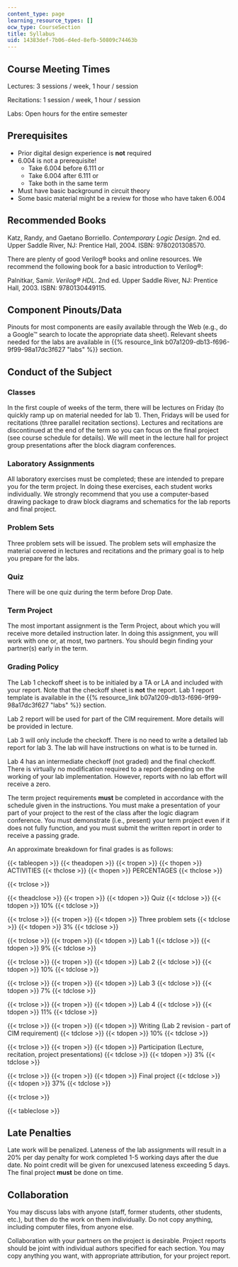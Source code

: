 ```yaml
---
content_type: page
learning_resource_types: []
ocw_type: CourseSection
title: Syllabus
uid: 14383def-7b06-d4ed-8efb-50809c74463b
---
```


Course Meeting Times
--------------------

Lectures: 3 sessions / week, 1 hour / session

Recitations: 1 session / week, 1 hour / session

Labs: Open hours for the entire semester

Prerequisites
-------------

*   Prior digital design experience is **not** required
*   6.004 is not a prerequisite!
    *   Take 6.004 before 6.111 or
    *   Take 6.004 after 6.111 or
    *   Take both in the same term
*   Must have basic background in circuit theory
*   Some basic material might be a review for those who have taken 6.004

Recommended Books
-----------------

Katz, Randy, and Gaetano Borriello. _Contemporary Logic Design_. 2nd ed. Upper Saddle River, NJ: Prentice Hall, 2004. ISBN: 9780201308570.

There are plenty of good Verilog® books and online resources. We recommend the following book for a basic introduction to Verilog®:

Palnitkar, Samir. _Verilog® HDL_. 2nd ed. Upper Saddle River, NJ: Prentice Hall, 2003. ISBN: 9780130449115.

Component Pinouts/Data
----------------------

Pinouts for most components are easily available through the Web (e.g., do a Google™ search to locate the appropriate data sheet). Relevant sheets needed for the labs are available in {{% resource_link b07a1209-db13-f696-9f99-98a17dc3f627 "labs" %}} section.

Conduct of the Subject
----------------------

### Classes

In the first couple of weeks of the term, there will be lectures on Friday (to quickly ramp up on material needed for lab 1). Then, Fridays will be used for recitations (three parallel recitation sections). Lectures and recitations are discontinued at the end of the term so you can focus on the final project (see course schedule for details). We will meet in the lecture hall for project group presentations after the block diagram conferences.

### Laboratory Assignments

All laboratory exercises must be completed; these are intended to prepare you for the term project. In doing these exercises, each student works individually. We strongly recommend that you use a computer-based drawing package to draw block diagrams and schematics for the lab reports and final project.

### Problem Sets

Three problem sets will be issued. The problem sets will emphasize the material covered in lectures and recitations and the primary goal is to help you prepare for the labs.

### Quiz

There will be one quiz during the term before Drop Date.

### Term Project

The most important assignment is the Term Project, about which you will receive more detailed instruction later. In doing this assignment, you will work with one or, at most, two partners. You should begin finding your partner(s) early in the term.

### Grading Policy

The Lab 1 checkoff sheet is to be initialed by a TA or LA and included with your report. Note that the checkoff sheet is **not** the report. Lab 1 report template is available in the {{% resource_link b07a1209-db13-f696-9f99-98a17dc3f627 "labs" %}} section.

Lab 2 report will be used for part of the CIM requirement. More details will be provided in lecture.

Lab 3 will only include the checkoff. There is no need to write a detailed lab report for lab 3. The lab will have instructions on what is to be turned in.

Lab 4 has an intermediate checkoff (not graded) and the final checkoff. There is virtually no modification required to a report depending on the working of your lab implementation. However, reports with no lab effort will receive a zero.

The term project requirements **must** be completed in accordance with the schedule given in the instructions. You must make a presentation of your part of your project to the rest of the class after the logic diagram conference. You must demonstrate (i.e., present) your term project even if it does not fully function, and you must submit the written report in order to receive a passing grade.

An approximate breakdown for final grades is as follows:

{{< tableopen >}}
{{< theadopen >}}
{{< tropen >}}
{{< thopen >}}
ACTIVITIES
{{< thclose >}}
{{< thopen >}}
PERCENTAGES
{{< thclose >}}

{{< trclose >}}

{{< theadclose >}}
{{< tropen >}}
{{< tdopen >}}
Quiz
{{< tdclose >}}
{{< tdopen >}}
10%
{{< tdclose >}}

{{< trclose >}}
{{< tropen >}}
{{< tdopen >}}
Three problem sets
{{< tdclose >}}
{{< tdopen >}}
3%
{{< tdclose >}}

{{< trclose >}}
{{< tropen >}}
{{< tdopen >}}
Lab 1
{{< tdclose >}}
{{< tdopen >}}
9%
{{< tdclose >}}

{{< trclose >}}
{{< tropen >}}
{{< tdopen >}}
Lab 2
{{< tdclose >}}
{{< tdopen >}}
10%
{{< tdclose >}}

{{< trclose >}}
{{< tropen >}}
{{< tdopen >}}
Lab 3
{{< tdclose >}}
{{< tdopen >}}
7%
{{< tdclose >}}

{{< trclose >}}
{{< tropen >}}
{{< tdopen >}}
Lab 4
{{< tdclose >}}
{{< tdopen >}}
11%
{{< tdclose >}}

{{< trclose >}}
{{< tropen >}}
{{< tdopen >}}
Writing (Lab 2 revision - part of CIM requirement)
{{< tdclose >}}
{{< tdopen >}}
10%
{{< tdclose >}}

{{< trclose >}}
{{< tropen >}}
{{< tdopen >}}
Participation (Lecture, recitation, project presentations)
{{< tdclose >}}
{{< tdopen >}}
3%
{{< tdclose >}}

{{< trclose >}}
{{< tropen >}}
{{< tdopen >}}
Final project
{{< tdclose >}}
{{< tdopen >}}
37%
{{< tdclose >}}

{{< trclose >}}

{{< tableclose >}}

  

Late Penalties
--------------

Late work will be penalized. Lateness of the lab assignments will result in a 20% per day penalty for work completed 1-5 working days after the due date. No point credit will be given for unexcused lateness exceeding 5 days. The final project **must** be done on time.

Collaboration
-------------

You may discuss labs with anyone (staff, former students, other students, etc.), but then do the work on them individually. Do not copy anything, including computer files, from anyone else.

Collaboration with your partners on the project is desirable. Project reports should be joint with individual authors specified for each section. You may copy anything you want, with appropriate attribution, for your project report.